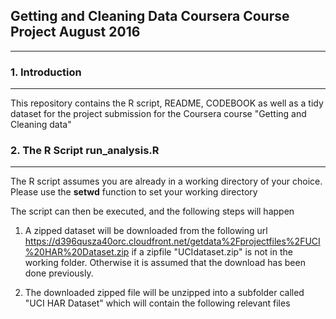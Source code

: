 ## Getting and Cleaning Data Coursera Course Project August 2016
---
### 1. Introduction
---
This repository contains the R script, README, CODEBOOK as well as a tidy dataset for the project submission for the Coursera course "Getting and Cleaning data"

### 2. The R Script run_analysis.R
---
The R script assumes you are already in a working directory of your choice.
Please use the **setwd** function to set your working directory

The script can then be executed, and the following steps will happen

1. A zipped dataset will be downloaded from the following url https://d396qusza40orc.cloudfront.net/getdata%2Fprojectfiles%2FUCI%20HAR%20Dataset.zip if a zipfile "UCIdataset.zip" is not in the working folder. Otherwise it is assumed that the download has been done previously. 

2. The downloaded zipped file will be unzipped into a subfolder called "UCI HAR Dataset" which will contain the following relevant files

